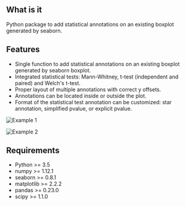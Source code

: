 ## What is it

Python package to add statistical annotations on an existing boxplot generated by seaborn.

## Features

- Single function to add statistical annotations on an existing boxplot generated by seaborn boxplot.
- Integrated statistical tests: Mann-Whitney, t-test (independent and paired) and Welch's t-test.
- Proper layout of multiple annotations with correct y offsets.
- Annotations can be located inside or outside the plot.
- Format of the statistical test annotation can be customized: star annotation, simplified pvalue,
  or explicit pvalue.

![Example 1](/example/example1.png "")

![Example 2](/example/example2.png "")

## Requirements

+ Python >= 3.5
+ numpy >= 1.12.1
+ seaborn >= 0.8.1
+ matplotlib >= 2.2.2
+ pandas >= 0.23.0
+ scipy >= 1.1.0

